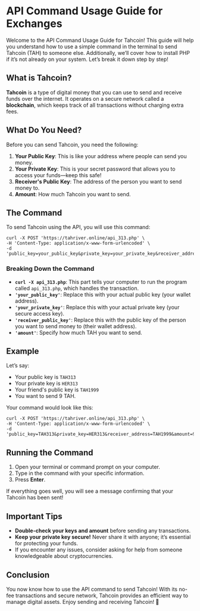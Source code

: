 # API Command Usage Guide for Exchanges

Welcome to the API Command Usage Guide for Tahcoin! This guide will help you understand how to use a simple command in the terminal to send Tahcoin (TAH) to someone else. Additionally, we’ll cover how to install PHP if it’s not already on your system. Let’s break it down step by step!

## What is Tahcoin?

**Tahcoin** is a type of digital money that you can use to send and receive funds over the internet. It operates on a secure network called a **blockchain**, which keeps track of all transactions without charging extra fees.

## What Do You Need?

Before you can send Tahcoin, you need the following:

1. **Your Public Key**: This is like your address where people can send you money.
2. **Your Private Key**: This is your secret password that allows you to access your funds—keep this safe!
3. **Receiver's Public Key**: The address of the person you want to send money to.
4. **Amount**: How much Tahcoin you want to send.

## The Command

To send Tahcoin using the API, you will use this command:

```
curl -X POST 'https://tahriver.online/api_313.php' \
-H 'Content-Type: application/x-www-form-urlencoded' \
-d 'public_key=your_public_key&private_key=your_private_key&receiver_address=your_receiver_address&amount=0.019990904'
```

### Breaking Down the Command

- **`curl -X api_313.php`**: This part tells your computer to run the program called `api_313.php`, which handles the transaction.
- **`'your_public_key'`**: Replace this with your actual public key (your wallet address).
- **`'your_private_key'`**: Replace this with your actual private key (your secure access key).
- **`'receiver_public_key'`**: Replace this with the public key of the person you want to send money to (their wallet address).
- **`'amount'`**: Specify how much TAH you want to send.

## Example

Let’s say:

- Your public key is `TAH313`
- Your private key is `HER313`
- Your friend's public key is `TAH1999`
- You want to send 9 TAH.

Your command would look like this:

```
curl -X POST 'https://tahriver.online/api_313.php' \
-H 'Content-Type: application/x-www-form-urlencoded' \
-d 'public_key=TAH313&private_key=HER313&receiver_address=TAH1999&amount=9'
```

## Running the Command

1. Open your terminal or command prompt on your computer.
2. Type in the command with your specific information.
3. Press **Enter**.

If everything goes well, you will see a message confirming that your Tahcoin has been sent!

## Important Tips

- **Double-check your keys and amount** before sending any transactions.
- **Keep your private key secure!** Never share it with anyone; it’s essential for protecting your funds.
- If you encounter any issues, consider asking for help from someone knowledgeable about cryptocurrencies.

## Conclusion

You now know how to use the API command to send Tahcoin! With its no-fee transactions and secure network, Tahcoin provides an efficient way to manage digital assets. Enjoy sending and receiving Tahcoin! 🎉